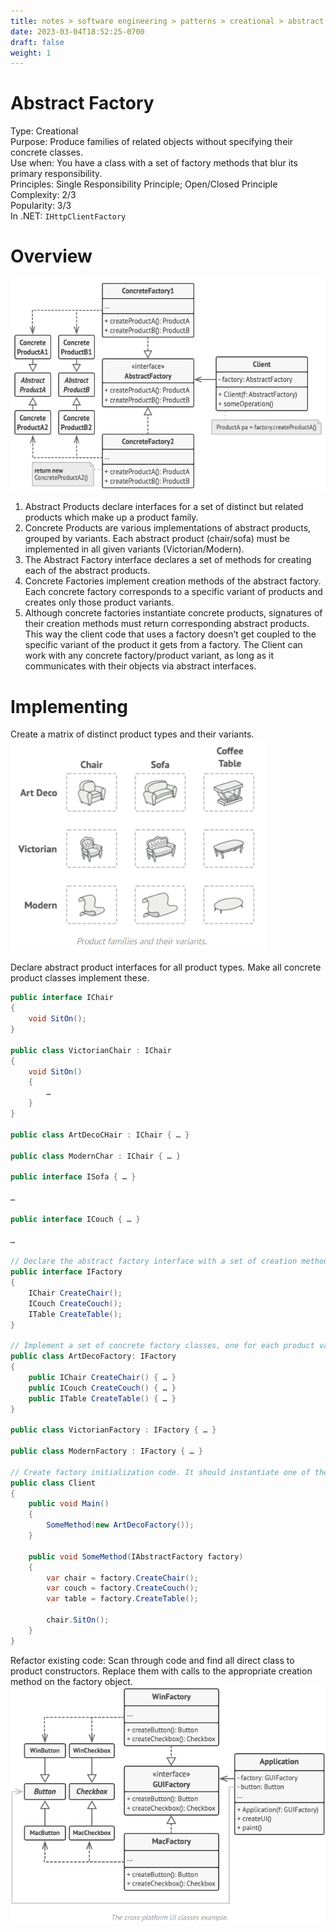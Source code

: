 ```yaml
---
title: notes > software engineering > patterns > creational > abstract factory
date: 2023-03-04T18:52:25-0700
draft: false
weight: 1
---
```

# Abstract Factory
Type: Creational  
Purpose: Produce families of related objects without specifying their concrete classes.  
Use when: You have a class with a set of factory methods that blur its primary responsibility.  
Principles: Single Responsibility Principle; Open/Closed Principle  
Complexity: 2/3  
Popularity: 3/3  
In .NET: `IHttpClientFactory`  

# Overview
<img src="Creational_Abstract-Factory-image1.png" style="width:5.65in;height:3.53333in" alt="Abstract Factory design pattern" />  

1. Abstract Products declare interfaces for a set of distinct but related products which make up a product family.
2. Concrete Products are various implementations of abstract products, grouped by variants. Each abstract product (chair/sofa) must be implemented in all given variants (Victorian/Modern).
3. The Abstract Factory interface declares a set of methods for creating each of the abstract products.
4. Concrete Factories implement creation methods of the abstract factory. Each concrete factory corresponds to a specific variant of products and creates only those product variants.
5. Although concrete factories instantiate concrete products, signatures of their creation methods must return corresponding abstract products. This way the client code that uses a factory doesn’t get coupled to the specific variant of the product it gets from a factory. The Client can work with any concrete factory/product variant, as long as it communicates with their objects via abstract interfaces.  

# Implementing
Create a matrix of distinct product types and their variants.  
<img src="Creational_Abstract-Factory-image2.png" style="width:4.25in;height:3.53333in" />  

Declare abstract product interfaces for all product types. Make all concrete product classes implement these.
```cs
public interface IChair
{
    void SitOn();
}

public class VictorianChair : IChair
{
    void SitOn()
    {
        …
    }
}

public class ArtDecoCHair : IChair { … }

public class ModernChar : IChair { … }

public interface ISofa { … }

…

public interface ICouch { … }

…

// Declare the abstract factory interface with a set of creation methods for all abstract products.
public interface IFactory
{
    IChair CreateChair();
    ICouch CreateCouch();
    ITable CreateTable();
}

// Implement a set of concrete factory classes, one for each product variant.
public class ArtDecoFactory: IFactory
{
    public IChair CreateChair() { … }
    public ICouch CreateCouch() { … }
    public ITable CreateTable() { … }
}

public class VictorianFactory : IFactory { … }

public class ModernFactory : IFactory { … }

// Create factory initialization code. It should instantiate one of the concrete factory classes. Pass this object to all classes that construct products.
public class Client
{
    public void Main()
    {
        SomeMethod(new ArtDecoFactory());
    }

    public void SomeMethod(IAbstractFactory factory)
    {
        var chair = factory.CreateChair();
        var couch = factory.CreateCouch();
        var table = factory.CreateTable();

        chair.SitOn();
    }
}
```
Refactor existing code: Scan through code and find all direct class to product constructors. Replace them with calls to the appropriate creation method on the factory object.  
<img src="Creational_Abstract-Factory-image3.png" style="width:5.25in;height:3.95in" />  

